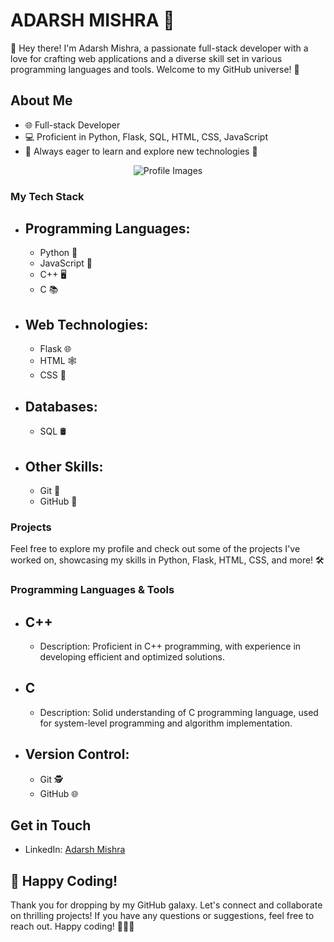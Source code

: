 # ADARSH MISHRA 🚀

👋 Hey there! I'm Adarsh Mishra, a passionate full-stack developer with a love for crafting web applications and a diverse skill set in various programming languages and tools. Welcome to my GitHub universe! 🌌

## About Me

- 🌐 Full-stack Developer
- 💻 Proficient in Python, Flask, SQL, HTML, CSS, JavaScript
- 🚀 Always eager to learn and explore new technologies 🧠

<div align="center">
  <img src="https://github.com/adarshmishra260/adarshmishra260/blob/main/ProfileImages.jpg" alt="Profile Images">
</div>

### My Tech Stack

- ## Programming Languages:
  - Python 🐍
  - JavaScript 🚀
  - C++ 🖥️
  - C 📚

- ## Web Technologies:
  - Flask 🌐
  - HTML 🕸️
  - CSS 🎨

- ## Databases:
  - SQL 🛢️

- ## Other Skills:
  - Git 🔄
  - GitHub 🐙

### Projects

Feel free to explore my profile and check out some of the projects I've worked on, showcasing my skills in Python, Flask, HTML, CSS, and more! 🛠️

### Programming Languages & Tools

- ## C++
  - Description: Proficient in C++ programming, with experience in developing efficient and optimized solutions.
  
- ## C
  - Description: Solid understanding of C programming language, used for system-level programming and algorithm implementation.

- ## Version Control:
  - Git 🕵️
  - GitHub 🌐

## Get in Touch

- LinkedIn: [Adarsh Mishra](linkedin.com/adarshmishra26)

## 🚀 Happy Coding!

Thank you for dropping by my GitHub galaxy. Let's connect and collaborate on thrilling projects! If you have any questions or suggestions, feel free to reach out. Happy coding! 👨‍💻✨
